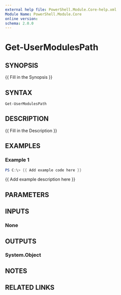 ```yaml
---
external help file: PowerShell.Module.Core-help.xml
Module Name: PowerShell.Module.Core
online version:
schema: 2.0.0
---
```


# Get-UserModulesPath

## SYNOPSIS
{{ Fill in the Synopsis }}

## SYNTAX

```
Get-UserModulesPath
```

## DESCRIPTION
{{ Fill in the Description }}

## EXAMPLES

### Example 1
```powershell
PS C:\> {{ Add example code here }}
```

{{ Add example description here }}

## PARAMETERS

## INPUTS

### None

## OUTPUTS

### System.Object
## NOTES

## RELATED LINKS
